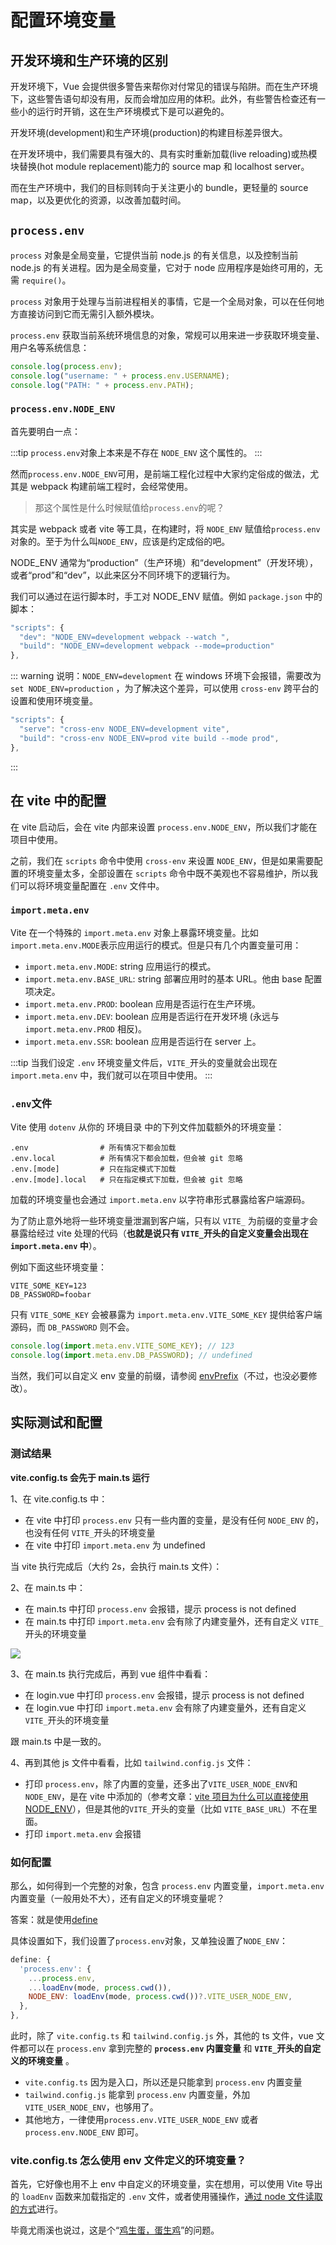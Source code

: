 # 配置环境变量

## 开发环境和生产环境的区别

开发环境下，Vue 会提供很多警告来帮你对付常见的错误与陷阱。而在生产环境下，这些警告语句却没有用，反而会增加应用的体积。此外，有些警告检查还有一些小的运行时开销，这在生产环境模式下是可以避免的。

开发环境(development)和生产环境(production)的构建目标差异很大。

在开发环境中，我们需要具有强大的、具有实时重新加载(live reloading)或热模块替换(hot module replacement)能力的 source map 和 localhost server。

而在生产环境中，我们的目标则转向于关注更小的 bundle，更轻量的 source map，以及更优化的资源，以改善加载时间。

## `process.env`

`process` 对象是全局变量，它提供当前 node.js 的有关信息，以及控制当前 node.js 的有关进程。因为是全局变量，它对于 node 应用程序是始终可用的，无需 `require()`。

`process` 对象用于处理与当前进程相关的事情，它是一个全局对象，可以在任何地方直接访问到它而无需引入额外模块。

`process.env` 获取当前系统环境信息的对象，常规可以用来进一步获取环境变量、用户名等系统信息：

```js
console.log(process.env);
console.log("username: " + process.env.USERNAME);
console.log("PATH: " + process.env.PATH);
```

### `process.env.NODE_ENV`

首先要明白一点：

:::tip
`process.env`对象上本来是不存在 `NODE_ENV` 这个属性的。
:::

然而`process.env.NODE_ENV`可用，是前端工程化过程中大家约定俗成的做法，尤其是 webpack 构建前端工程时，会经常使用。

> 那这个属性是什么时候赋值给`process.env`的呢？

其实是 webpack 或者 vite 等工具，在构建时，将 `NODE_ENV` 赋值给`process.env`对象的。至于为什么叫`NODE_ENV`，应该是约定成俗的吧。

NODE_ENV 通常为“production”（生产环境）和“development”（开发环境），或者“prod”和“dev”，以此来区分不同环境下的逻辑行为。

我们可以通过在运行脚本时，手工对 NODE_ENV 赋值。例如 `package.json` 中的脚本：

```js
"scripts": {
  "dev": "NODE_ENV=development webpack --watch ",
  "build": "NODE_ENV=development webpack --mode=production"
},
```

::: warning
说明：`NODE_ENV=development` 在 windows 环境下会报错，需要改为 `set NODE_ENV=production` ，为了解决这个差异，可以使用 `cross-env` 跨平台的设置和使用环境变量。

```js
"scripts": {
  "serve": "cross-env NODE_ENV=development vite",
  "build": "cross-env NODE_ENV=prod vite build --mode prod",
},
```

:::

## 在 vite 中的配置

在 vite 启动后，会在 vite 内部来设置 `process.env.NODE_ENV`，所以我们才能在项目中使用。

之前，我们在 `scripts` 命令中使用 `cross-env` 来设置 `NODE_ENV`，但是如果需要配置的环境变量太多，全部设置在 `scripts` 命令中既不美观也不容易维护，所以我们可以将环境变量配置在 `.env` 文件中。

### `import.meta.env`

Vite 在一个特殊的 `import.meta.env` 对象上暴露环境变量。比如`import.meta.env.MODE`表示应用运行的模式。但是只有几个内置变量可用：

- `import.meta.env.MODE`: string 应用运行的模式。
- `import.meta.env.BASE_URL`: string 部署应用时的基本 URL。他由 base 配置项决定。
- `import.meta.env.PROD`: boolean 应用是否运行在生产环境。
- `import.meta.env.DEV`: boolean 应用是否运行在开发环境 (永远与 `import.meta.env.PROD` 相反)。
- `import.meta.env.SSR`: boolean 应用是否运行在 server 上。

:::tip
当我们设定 `.env` 环境变量文件后，`VITE_`开头的变量就会出现在 `import.meta.env` 中，我们就可以在项目中使用。
:::

### `.env`文件

Vite 使用 `dotenv` 从你的 环境目录 中的下列文件加载额外的环境变量：

```
.env                # 所有情况下都会加载
.env.local          # 所有情况下都会加载，但会被 git 忽略
.env.[mode]         # 只在指定模式下加载
.env.[mode].local   # 只在指定模式下加载，但会被 git 忽略

```

加载的环境变量也会通过 `import.meta.env` 以字符串形式暴露给客户端源码。

为了防止意外地将一些环境变量泄漏到客户端，只有以 `VITE_` 为前缀的变量才会暴露给经过 vite 处理的代码（**也就是说只有 `VITE_`开头的自定义变量会出现在 `import.meta.env` 中**）。

例如下面这些环境变量：

```
VITE_SOME_KEY=123
DB_PASSWORD=foobar
```

只有 `VITE_SOME_KEY` 会被暴露为 `import.meta.env.VITE_SOME_KEY` 提供给客户端源码，而 `DB_PASSWORD` 则不会。

```js
console.log(import.meta.env.VITE_SOME_KEY); // 123
console.log(import.meta.env.DB_PASSWORD); // undefined
```

当然，我们可以自定义 env 变量的前缀，请参阅 [envPrefix](https://cn.vitejs.dev/config/shared-options.html#envprefix)（不过，也没必要修改）。

## 实际测试和配置

### 测试结果

**vite.config.ts 会先于 main.ts 运行**

1、在 vite.config.ts 中：

- 在 vite 中打印 `process.env` 只有一些内置的变量，是没有任何 `NODE_ENV` 的，也没有任何 `VITE_`开头的环境变量
- 在 vite 中打印 `import.meta.env` 为 undefined

当 vite 执行完成后（大约 2s，会执行 main.ts 文件）：

2、在 main.ts 中：

- 在 main.ts 中打印 `process.env` 会报错，提示 process is not defined
- 在 main.ts 中打印 `import.meta.env` 会有除了内建变量外，还有自定义 `VITE_`开头的环境变量

![](./images/env-1.png)

3、在 main.ts 执行完成后，再到 vue 组件中看看：

- 在 login.vue 中打印 `process.env` 会报错，提示 process is not defined
- 在 login.vue 中打印 `import.meta.env` 会有除了内建变量外，还有自定义 `VITE_`开头的环境变量

跟 main.ts 中是一致的。

4、再到其他 js 文件中看看，比如 `tailwind.config.js` 文件：

- 打印 `process.env`，除了内置的变量，还多出了`VITE_USER_NODE_ENV`和`NODE_ENV`，是在 vite 中添加的（参考文章：[vite 项目为什么可以直接使用 NODE_ENV](https://daotin.github.io/posts/2022/11/16/vite%E9%A1%B9%E7%9B%AE%E4%B8%BA%E4%BB%80%E4%B9%88%E5%8F%AF%E4%BB%A5%E7%9B%B4%E6%8E%A5%E4%BD%BF%E7%94%A8NODE_ENV.html)），但是其他的`VITE_`开头的变量（比如 `VITE_BASE_URL`）不在里面。
- 打印 `import.meta.env` 会报错

### 如何配置

那么，如何得到一个完整的对象，包含 `process.env` 内置变量，`import.meta.env` 内置变量（一般用处不大），还有自定义的环境变量呢？

答案：就是使用[define](https://cn.vitejs.dev/config/shared-options.html#define)

具体设置如下，我们设置了`process.env`对象，又单独设置了`NODE_ENV`：

```js
define: {
  'process.env': {
    ...process.env,
    ...loadEnv(mode, process.cwd()),
    NODE_ENV: loadEnv(mode, process.cwd())?.VITE_USER_NODE_ENV,
  },
},
```

此时，除了 `vite.config.ts` 和 `tailwind.config.js` 外，其他的 ts 文件，vue 文件都可以在 `process.env` 拿到完整的 **`process.env` 内置变量** 和 **`VITE_`开头的自定义的环境变量** 。

- `vite.config.ts` 因为是入口，所以还是只能拿到 `process.env` 内置变量
- `tailwind.config.js` 能拿到 `process.env` 内置变量，外加 `VITE_USER_NODE_ENV`，也够用了。
- 其他地方，一律使用`process.env.VITE_USER_NODE_ENV` 或者 `process.env.NODE_ENV` 即可。

### vite.config.ts 怎么使用 env 文件定义的环境变量？

首先，它好像也用不上 env 中自定义的环境变量，实在想用，可以使用 Vite 导出的 `loadEnv` 函数来加载指定的 `.env` 文件，或者使用骚操作，[通过 node 文件读取的方式](https://github.com/vitejs/vite/issues/1930#issuecomment-778595832)进行。

毕竟尤雨溪也说过，这是个“[鸡生蛋，蛋生鸡](https://github.com/vitejs/vite/issues/1930)”的问题。
